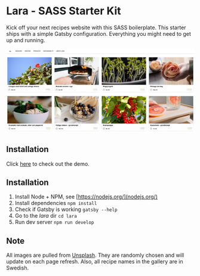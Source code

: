 # Lara - SASS Starter Kit

Kick off your next recipes website with this SASS boilerplate.
This starter ships with a simple Gatsby configuration. Everything you might need to get up and running.

![Lara](resources/screenshot-01.jpg?raw=true "Lara")

## Installation

Click [here](http://github.andrewisen.se/lara) to check out the demo.

## Installation

1. Install Node + NPM, see [https://nodejs.org/](nodejs.org/)
2. Install dependencies
   `npm install`
3. Check if Gatsby is working
   `gatsby --help`
4. Go to the _lara_ dir
   `cd lara`
5. Run dev server
   `npm run develop`

## Note

All images are pulled from [Unsplash](https://unsplash.com/). They are randomly chosen and will update on each page refresh.
Also, all recipe names in the gallery are in Swedish.
